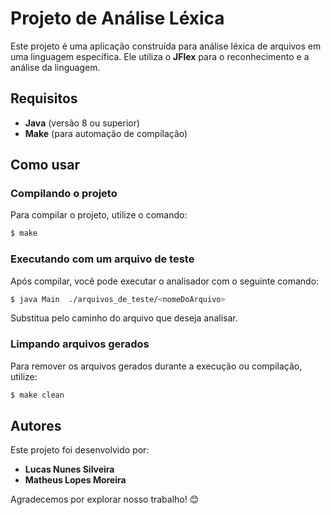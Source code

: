# Projeto de Análise Léxica

Este projeto é uma aplicação construída para análise léxica de arquivos em uma linguagem específica. Ele utiliza o **JFlex** para o reconhecimento e a análise da linguagem.

## Requisitos

- **Java** (versão 8 ou superior)
- **Make** (para automação de compilação)

## Como usar

### Compilando o projeto

Para compilar o projeto, utilize o comando:

```bash
$ make
```

### Executando com um arquivo de teste

Após compilar, você pode executar o analisador com o seguinte comando:

```bash
$ java Main  ./arquivos_de_teste/<nomeDoArquivo>
```

Substitua <nomeDoArquivo> pelo caminho do arquivo que deseja analisar.

### Limpando arquivos gerados

Para remover os arquivos gerados durante a execução ou compilação, utilize:

```bash
$ make clean
```

## Autores

Este projeto foi desenvolvido por:

- **Lucas Nunes Silveira**  
- **Matheus Lopes Moreira**

Agradecemos por explorar nosso trabalho! 😊

